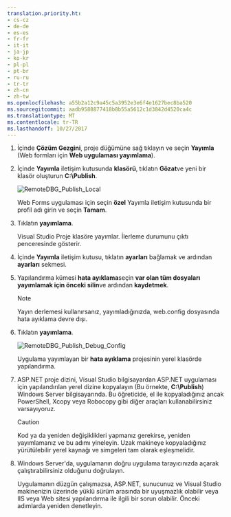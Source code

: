 ```yaml
---
translation.priority.ht:
- cs-cz
- de-de
- es-es
- fr-fr
- it-it
- ja-jp
- ko-kr
- pl-pl
- pt-br
- ru-ru
- tr-tr
- zh-cn
- zh-tw
ms.openlocfilehash: a55b2a12c9a45c5a3952e3e6f4e1627bec8ba520
ms.sourcegitcommit: aadb9588877418b8b55a5612c1d3842d4520ca4c
ms.translationtype: MT
ms.contentlocale: tr-TR
ms.lasthandoff: 10/27/2017
---
```

1. İçinde **Çözüm Gezgini**, proje düğümüne sağ tıklayın ve seçin **Yayımla** (Web formları için **Web uygulaması yayımlama**).

2. İçinde **Yayımla** iletişim kutusunda **klasörü**, tıklatın **Gözat**ve yeni bir klasör oluşturun **C:\Publish**.

    ![RemoteDBG_Publish_Local](../media/remotedbg_publish_local.png "RemoteDBG_Publish_Local")

    Web Forms uygulaması için seçin **özel** Yayımla iletişim kutusunda bir profil adı girin ve seçin **Tamam**.

3. Tıklatın **yayımlama**.

    Visual Studio Proje klasöre yayımlar. İlerleme durumunu çıktı penceresinde gösterir.

4. İçinde **Yayımla** iletişim kutusu, tıklatın **ayarları** bağlamak ve ardından **ayarları** sekmesi.

5. Yapılandırma kümesi **hata ayıklama**seçin **var olan tüm dosyaları yayımlamak için önceki silin**ve ardından **kaydetmek**.

    > [!NOTE]
    > Yayın derlemesi kullanırsanız, yayımladığınızda, web.config dosyasında hata ayıklama devre dışı.

6. Tıklatın **yayımlama**.

    ![RemoteDBG_Publish_Debug_Config](../media/remotedbg_publish_debug_config.png "RemoteDBG_Publish_Debug_Config")
    
    Uygulama yayımlayan bir **hata ayıklama** projesinin yerel klasörde yapılandırma.

5. ASP.NET proje dizini, Visual Studio bilgisayardan ASP.NET uygulaması için yapılandırılan yerel dizine kopyalayın (Bu örnekte, **C:\Publish**) Windows Server bilgisayarında. Bu öğreticide, el ile kopyaladığınız ancak PowerShell, Xcopy veya Robocopy gibi diğer araçları kullanabilirsiniz varsayıyoruz.

    > [!CAUTION]
    >  Kod ya da yeniden değişiklikleri yapmanız gerekirse, yeniden yayımlamanız ve bu adımı yineleyin. Uzak makineye kopyaladığınız yürütülebilir yerel kaynağı ve simgeleri tam olarak eşleşmelidir.

6. Windows Server'da, uygulamanın doğru uygulama tarayıcınızda açarak çalıştırabilirsiniz olduğunu doğrulayın.

    Uygulamanın düzgün çalışmazsa, ASP.NET, sunucunuz ve Visual Studio makinenizin üzerinde yüklü sürüm arasında bir uyuşmazlık olabilir veya IIS veya Web sitesi yapılandırma ile ilgili bir sorun olabilir. Önceki adımlarda yeniden denetleyin.